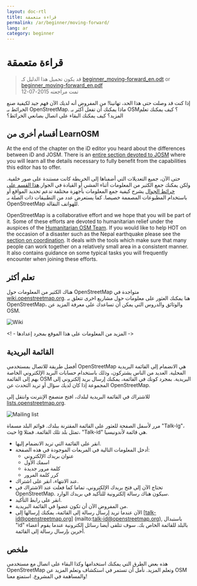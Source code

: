 ```yaml
---
layout: doc-rtl
title: قراءة متعمقة
permalink: /ar/beginner/moving-forward/
lang: ar
category: beginner
---
```


قراءة متعمقة
=============== 

> قد يكون تحميل هذا الدليل كـ [beginner_moving-forward_en.odt](/files/beginner_moving-forward_en.odt) or [beginner_moving-forward_en.pdf](/files/beginner_moving-forward_en.pdf)  
> تمت مراجعته 2015-07-12  

إذا كنت قد وصلت حتى هذا الحد، تهانينا! من المفروض أنه لديك الآن فهم جيد لكيفية صنع الخرائط بـ OpenStreetMap. ماذا يمكنك أن تفعل أكثر بـ OSM؟ كيف يمكنك تعلم المزيد؟ كيف يمكنك البقاء على اتصال بصانعي الخرائط؟  

أقسام أخرى من LearnOSM
--------------------------- 

At the end of the chapter on the iD editor you heard about the differences between iD and JOSM. There is an [entire section devoted to JOSM](/en/josm/) where you will learn all the details necessary to fully benefit from the capabilities this editor has to offer.  

حتى الآن، جميع التعديلات التي أضفناها إلى الخريطة كانت مستندة على صور خلفية. ولكن يمكنك جمع الكثير من المعلومات أثناء المشي أو القيادة في الجوار.[هذا القسم على خرائط الجوال](/en/mobile-mapping/) يشرح كيفية جمع المعلومات بأجهزة مختلفة تدعم تحديد المواقع أو باستخدام المطبوعات المصممة خصيصا. كما يستعرض عدد من التطبيقات ذات الصلة بـ OpenStreetMap للهواتف النقالة.  

OpenStreetMap is a collaborative effort and we hope that you will be part of it. Some of these efforts are devoted to humanitarian relief under the auspices of the [Humanitarian OSM Team](http://hotosm.org). If you would like to help HOT on the occasion of a disaster such as the Nepal earthquake please see the [section on coordination](/en/coordination/). It deals with the tools which make sure that many people can work together on a relatively small area in a consistent manner. It also contains guidance on some typical tasks you will frequently encounter when joining these efforts.  


تعلم أكثر
---------- 

هناك الكثير من المعلومات حول OpenStreetMap متواجدة في [wiki.openstreetmap.org](http://wiki.openstreetmap.org/). هنا يمكنك العثور على معلومات حول مشاريع اخرى تتعلق بـ OpenStreetMap، والوثائق والدروس التي يمكن أن تساعدك على معرفة المزيد عن OSM.  

![Wiki][]

<! - المزيد من المعلومات على هذا الموقع بمجرد إعدادها ->

القائمة البريدية
------------ 

أفضل طريقة للاتصال بمستخدمي OpenStreetMap هي الانضمام إلى القائمة البريدية المحلية. العديد من الناس يشتركون، وذلك باستخدام حسابات البريد الإلكتروني الخاصة بهم إلى القائمة OSM البريدية. بمجرد كونك في القائمة، يمكنك إرسال بريد إلكتروني إلى المجموعة إذا كان لديك سؤال أو تريد التحدث عن OpenStreetMap.  

للاشتراك في القائمة البريدية لبلدك، افتح متصفح الإنترنت وانتقل إلى [lists.openstreetmap.org](http://lists.openstreetmap.org/).  

![Mailing list][]

مرر لأسفل الصفحة للعثور على القائمة المقترنة ببلدك. قوائم البلد مسماة "Talk-lg"، حيث lg تمثل بلد تلك القائمة. فمثلا، "Talk-id" هي قائمة لأندونيسيا.  

- انقر على القائمة التي تريد الانضمام إليها.  
- أدخل المعلومات التالية في المربعات الموجودة في هذه الصفحة:  
    + عنوان بريدك الإلكتروني  
    + اسمك الأول  
    + كلمة مرور جديدة  
    + كرر كلمة المرور  
- عند الانتهاء، انقر على اشتراك.
- تحتاج الآن إلى فتح بريدك الإلكتروني، تماما كما فعلت عند الاشتراك في OpenStreetMap. سيكون هناك رسالة إلكترونية للتأكيد في بريدك الوارد.  
- انقر على رابط التأكيد.  
- من المفروض الآن أن تكون عضوا في القائمة البريدية.  
- الآن عندما تريد إرسال رسالة إلى القائمة، يمكنك إرسالها إلى [talk-id@openstreetmap.org] (mailto:talk-id@openstreetmap.org), باستبدال "id" بالبلد للقائمة الخاص بك. سوف تتلقى أيضا رسائل إلكترونية عندما يقوم أعضاء آخرين بإرسال رسالة إلى القائمة.  

<!-- ربما قم بالتوسيع ووضع هذا مرة أخرى في وقت لاحق
MapOSMatic
---------- 

هكذا مشروع يسمى MapOSMatic، والذي يمكنك الوصول إليه من خلال
متصفح الانترنت [maposmatic.org](http://www.maposmatic.org/). هذه تعتبر
أداة بسيطة لطباعة خريطة لأي منطقة تختارها. ستكون
إنشاء الخريطة تلقائيا، جنبا إلى جنب مع خانة على الخريطة، و
مؤشر المواقع المدرجة في المنطقة.

![MapOSMatic][]
-->


ملخص
-------

هذه بعض الطرق التي يمكنك استخدامها وكذا البقاء على اتصال مع مستخدمي OpenStreetMap وتعلم المزيد. نأمل أن تستمر في استكشاف وتعلم المزيد عن OSM والمساهمة في المشروع. استمتع معنا!


[MapOSMatic]: /images/beginner/maposmatic-homepage.png
[Wiki]: /images/beginner/osm-wiki.png
[Mailing list]: /images/beginner/osm-mailing-lists.png
